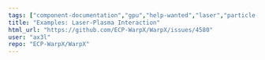 ```yaml
---
tags: ["component-documentation","gpu","help-wanted","laser","particle-in-cell","physics","pic","plasma","research","simulation"]
title: "Examples: Laser-Plasma Interaction"
html_url: "https://github.com/ECP-WarpX/WarpX/issues/4580"
user: "ax3l"
repo: "ECP-WarpX/WarpX"
---
```


